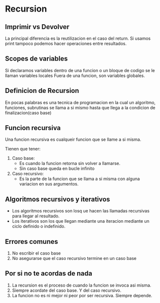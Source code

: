 # Recursion

## Imprimir vs Devolver
La principal diferencia es la reutilizacion en el caso del return.
Si usamos print tampoco podemos hacer operaciones entre resultados.

## Scopes de variables
Si declaramos variables dentro de una funcion o un bloque de codigo se le llaman variables locales
Fuera de una funcion, son variables globales.

## Definicion de Recursion
En pocas palabras es una tecnica de programacion en la cual un algoritmo, funciones, subrutinas se llama a si mismo hasta que llega a la condicion de finalizacion(caso base)

## Funcion recursiva
Una funcion recursiva es cualqueir funcion que se llame a si misma.

Tienen que tener:
1. Caso base:
    - Es cuando la funcion retorna sin volver a llamarse.
    - Sin caso base queda en bucle infinito
2. Caso recursivo:
    - Es la parte de la funcion que se llama a si misma con alguna variacion en sus argumentos.

## Algoritmos recursivos y iterativos
- Los algoritmos recursivos son losq ue hacen las llamadas recursivas para llegar al resultado.
- Los iterativos son los que llegan mediante una iteracion mediante un ciclo definido o indefinido.

## Errores comunes
1. No escribir el caso base
2. No asegurarse que el caso recursivo termine en un caso base

## Por si no te acordas de nada
1. La recursion es el proceso de cuando la funcion se invoca asi misma.
2. Siempre acordate del caso base. Y del caso recursivo.
3. La funcion no es ni mejor ni peor por ser recursiva. Siempre depende.

